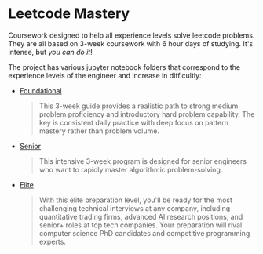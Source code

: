 # Leetcode Mastery

Coursework designed to help all experience levels solve leetcode problems. They are all based on 3-week coursework with 6 hour days of studying. It's intense, but _you can do it_!

The project has various jupyter notebook folders that correspond to the experience levels of the engineer and increase in difficultly:

- [Foundational](./coursework/foundational.md)

  > This 3-week guide provides a realistic path to strong medium problem proficiency and introductory hard problem capability. The key is consistent daily practice with deep focus on pattern mastery rather than problem volume.

- [Senior](./coursework/senior.md)

  > This intensive 3-week program is designed for senior engineers who want to rapidly master algorithmic problem-solving.

- [Elite](./coursework/elite.md)
  > With this elite preparation level, you'll be ready for the most challenging technical interviews at any company, including quantitative trading firms, advanced AI research positions, and senior+ roles at top tech companies. Your preparation will rival computer science PhD candidates and competitive programming experts.
